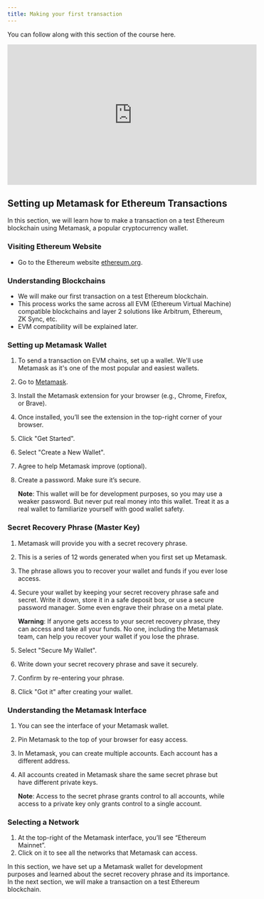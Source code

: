 ```yaml
---
title: Making your first transaction
---
```


You can follow along with this section of the course here. 

<iframe width="560" height="315" src="https://www.youtube.com/embed/DOCwvTT0mUM" frameborder="0" allow="accelerometer; autoplay; clipboard-write; encrypted-media; gyroscope; picture-in-picture" allowfullscreen title="the current smart contract landscape"></iframe>


## Setting up Metamask for Ethereum Transactions

In this section, we will learn how to make a transaction on a test Ethereum blockchain using Metamask, a popular cryptocurrency wallet.

### Visiting Ethereum Website

- Go to the Ethereum website [ethereum.org](https://ethereum.org).

### Understanding Blockchains

- We will make our first transaction on a test Ethereum blockchain.
- This process works the same across all EVM (Ethereum Virtual Machine) compatible blockchains and layer 2 solutions like Arbitrum, Ethereum, ZK Sync, etc.
- EVM compatibility will be explained later.

### Setting up Metamask Wallet

1. To send a transaction on EVM chains, set up a wallet. We'll use Metamask as it's one of the most popular and easiest wallets.
2. Go to [Metamask](https://metamask.io).
3. Install the Metamask extension for your browser (e.g., Chrome, Firefox, or Brave).
4. Once installed, you’ll see the extension in the top-right corner of your browser.
5. Click "Get Started".
6. Select "Create a New Wallet".
7. Agree to help Metamask improve (optional).
8. Create a password. Make sure it’s secure.

   **Note**: This wallet will be for development purposes, so you may use a weaker password. But never put real money into this wallet. Treat it as a real wallet to familiarize yourself with good wallet safety.

### Secret Recovery Phrase (Master Key)

1. Metamask will provide you with a secret recovery phrase.
2. This is a series of 12 words generated when you first set up Metamask.
3. The phrase allows you to recover your wallet and funds if you ever lose access.
4. Secure your wallet by keeping your secret recovery phrase safe and secret. Write it down, store it in a safe deposit box, or use a secure password manager. Some even engrave their phrase on a metal plate.

   **Warning**: If anyone gets access to your secret recovery phrase, they can access and take all your funds. No one, including the Metamask team, can help you recover your wallet if you lose the phrase.

5. Select "Secure My Wallet".
6. Write down your secret recovery phrase and save it securely.
7. Confirm by re-entering your phrase.
8. Click "Got it" after creating your wallet.

### Understanding the Metamask Interface

1. You can see the interface of your Metamask wallet.
2. Pin Metamask to the top of your browser for easy access.
3. In Metamask, you can create multiple accounts. Each account has a different address.
4. All accounts created in Metamask share the same secret phrase but have different private keys.

   **Note**: Access to the secret phrase grants control to all accounts, while access to a private key only grants control to a single account.

### Selecting a Network

1. At the top-right of the Metamask interface, you’ll see “Ethereum Mainnet”.
2. Click on it to see all the networks that Metamask can access.

In this section, we have set up a Metamask wallet for development purposes and learned about the secret recovery phrase and its importance. In the next section, we will make a transaction on a test Ethereum blockchain.

